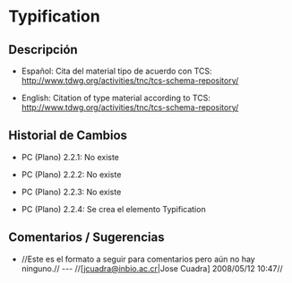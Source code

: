 # Typification #



## Descripción ##
  * Español:
Cita del material tipo de acuerdo con TCS: http://www.tdwg.org/activities/tnc/tcs-schema-repository/


  * English:
Citation of type material according to TCS: http://www.tdwg.org/activities/tnc/tcs-schema-repository/

## Historial de Cambios ##
  * PC (Plano) 2.2.1: No existe

  * PC (Plano) 2.2.2: No existe

  * PC (Plano) 2.2.3: No existe

  * PC (Plano) 2.2.4: Se crea el elemento Typification


## Comentarios / Sugerencias ##

  * //Este es el formato a seguir para comentarios pero aún no hay ninguno.// --- //[jcuadra@inbio.ac.cr|Jose Cuadra] 2008/05/12 10:47//
